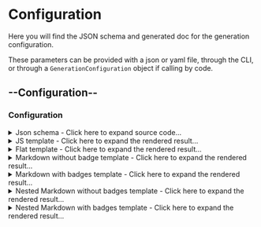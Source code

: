 
# Configuration <!-- {docsify-ignore-all} -->

<!-- select:start -->
<!-- select-menu-labels: Schema -->

Here you will find the JSON schema and generated doc for the generation configuration.

These parameters can be provided with a json or yaml file, through the CLI, or through a `GenerationConfiguration` object if calling by code.


## --Configuration--
### Configuration


<details>
<summary>Json schema - Click here to expand source code...</summary>

[/config_schema.json](/config_schema.json ':include :type=code')
</details>


<details>
<summary>JS template - Click here to expand the rendered result...</summary>
<a href="https://coveooss.github.io/json-schema-for-humans/examples/examples_js_default/Configuration.html" target="_blank">Open it in full page</a>

[examples/examples_js_default/Configuration.html](examples/examples_js_default/Configuration.html ':include :type=iframe width=100% height=400px')
</details>


<details>
<summary>Flat template - Click here to expand the rendered result...</summary>
<a href="https://coveooss.github.io/json-schema-for-humans/examples/examples_flat_default/Configuration.html" target="_blank">Open it in full page</a>

[examples/examples_flat_default/Configuration.html](examples/examples_flat_default/Configuration.html ':include :type=iframe width=100% height=400px')
</details>


<details>
<summary>Markdown without badge template - Click here to expand the rendered result...</summary>
<a href="https://github.com/coveooss/json-schema-for-humans/blob/main/docs/examples/examples_md_default/Configuration.md" target="_blank">Open it in github</a>

[examples/examples_md_default/Configuration.md](examples/examples_md_default/Configuration.md ':include')
</details>


<details>
<summary>Markdown with badges template - Click here to expand the rendered result...</summary>
<a href="https://github.com/coveooss/json-schema-for-humans/blob/main/docs/examples/examples_md_with_badges/Configuration.md" target="_blank">Open it in github</a>

[examples/examples_md_with_badges/Configuration.md](examples/examples_md_with_badges/Configuration.md ':include')
</details>


<details>
<summary>Nested Markdown without badges template - Click here to expand the rendered result...</summary>
<a href="https://github.com/coveooss/json-schema-for-humans/blob/main/docs/examples/examples_md_nested_default/Configuration.md" target="_blank">Open it in github</a>

[examples/examples_md_nested_default/Configuration.md](examples/examples_md_nested_default/Configuration.md ':include')
</details>


<details>
<summary>Nested Markdown with badges template - Click here to expand the rendered result...</summary>
<a href="https://github.com/coveooss/json-schema-for-humans/blob/main/docs/examples/examples_md_nested_with_badges/Configuration.md" target="_blank">Open it in github</a>

[examples/examples_md_nested_with_badges/Configuration.md](examples/examples_md_nested_with_badges/Configuration.md ':include')
</details>


<!-- select:end -->
